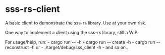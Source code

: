 # sss-rs-client
A basic client to demonstrate the sss-rs library. Use at your own risk.

One way to implement a client using the sss-rs library, still a WIP.


For usage/help, run:
	- cargo run -- -h
	- cargo run -- create -h
	- cargo run -- reconstruct -h
	or
	- ./target/debug/sss_client -h
	- and so on..
